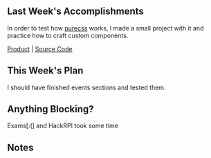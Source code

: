 ## Last Week's Accomplishments

In order to test how [purecss](https://purecss.io/) works, I made a small project with it and practice how to craft custom components.

[Product](https://motivation.never.pet) | [Source Code](https://github.com/NeverBehave/Motivation)

## This Week's Plan

I should have finished events sections and tested them.

## Anything Blocking?

Exams[:(] and HackRPI took some time

## Notes
